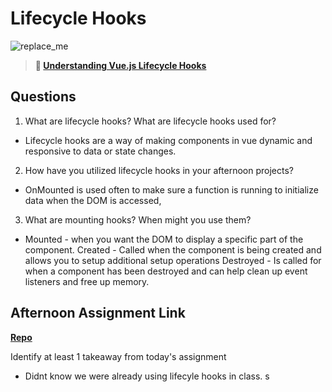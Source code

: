 # Lifecycle Hooks

![replace_me](https://codeworks.blob.core.windows.net/public/assets/img/illustrations/placeholder.svg)

> **📖 [Understanding Vue.js Lifecycle Hooks](https://codeworksacademy.com/fs-student-guide/resources/wk6/03-Vue-Lifecycle-Hooks)**

## Questions

1. What are lifecycle hooks? What are lifecycle hooks used for?
- Lifecycle hooks are a way of making components in vue dynamic and responsive to data or state changes.
2. How have you utilized lifecycle hooks in your afternoon projects?
- OnMounted is used often to make sure a function is running to initialize data when the DOM is accessed,

3. What are mounting hooks? When might you use them?
- Mounted - when you want the DOM to display a specific part of the component.
Created -  Called when the component is being created and allows you to setup additional setup operations
Destroyed - Is called for when a component has been destroyed and can help clean up event listeners and free up memory.
## Afternoon Assignment Link

**[Repo](https://github.com/josuehdz0/gregslist_vue)**

Identify at least 1 takeaway from today's assignment
- Didnt know we were already using lifecyle hooks in class. s